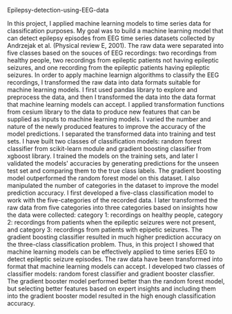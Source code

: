 Epilepsy-detection-using-EEG-data

In this project, I applied machine learning models to time series data for classification purposes. My goal was to build a machine learning model that can detect epilepsy episodes from EEG time series datasets collected by Andrzejak et al. (Physical review E, 2001). 
The raw data were separated into five classes based on the souces of EEG recordings: two recordings from healthy people, two recordings from epileptic patients not having epileptic seizures, and one recording from the epileptic patients having epileptic seizures. 
In order to apply machine learnign algorithms to classify the EEG recordings, I transformed the raw data into data formats suitable for machine learning models. I first used pandas library to explore and preprocess the data, and then I transformed the data into the data format that machine learning models can accept. I applied transformation functions from cesium library to the data to produce new features that can be supplied as inputs to machine learning models. I varied the number and nature of the newly produced features to improve the accuracy of the model predictions. I separated the transformed data into training and test sets. I have built two classes of classification models: random forest classifier from scikit-learn module and gradient boosting classifier from xgboost library. I trained the models on the training sets, and later I validated the models' accuracies by generating predictions for the unseen test set and comparing them to the true class labels. The gradient boosting model outperformed the random forest model on this dataset. 
I also manipulated the number of categories in the dataset to improve the model prediction accuracy. I first developed a five-class classification model to work with  the five-categories of the recorded data. I later transformed the raw data from five categories into three categories based on insights how the data were collected: category 1: recordings on healthy people, category 2: recordings from patients when the epileptic seizures were not present, and category 3: recordings from patients with epipetic seizures. The gradient boosting classifier resulted in much higher prediction accuracy on the three-class classification problem.
Thus, in this project I showed that machine learning models can be effectively applied to time series EEG to detect epileptic seizure episodes. The raw data have been transformed into format that machine learning models can accept. I developed two classes of classifier models: random forest classifier and gradient booster classfier. The gradient booster model performed better than the random forest model, but selecting better features based on expert insights and including them into the gradient booster model resulted in the high enough classification accuracy. 
